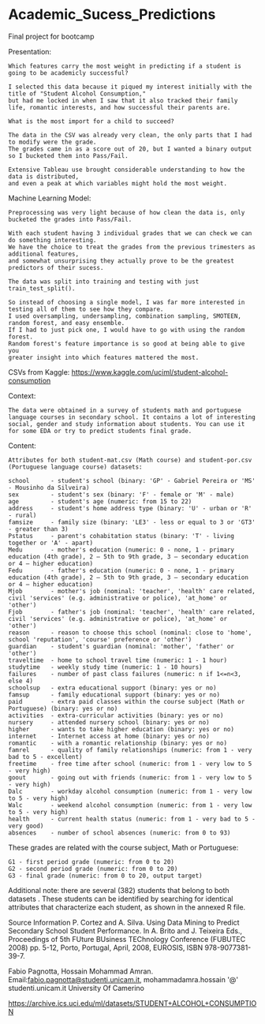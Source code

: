 # Academic_Sucess_Predictions
Final project for bootcamp

Presentation:

    Which features carry the most weight in predicting if a student is going to be academicly successful?

    I selected this data because it piqued my interest initially with the title of "Student Alcohol Consumption,"
    but had me locked in when I saw that it also tracked their family life, romantic interests, and how successful their parents are.

    What is the most import for a child to succeed?

    The data in the CSV was already very clean, the only parts that I had to modify were the grade.
    The grades came in as a score out of 20, but I wanted a binary output so I bucketed them into Pass/Fail.

    Extensive Tableau use brought considerable understanding to how the data is distributed,
    and even a peak at which variables might hold the most weight.

Machine Learning Model:

    Preprocessing was very light because of how clean the data is, only bucketed the grades into Pass/Fail.

    With each student having 3 individual grades that we can check we can do something interesting.
    We have the choice to treat the grades from the previous trimesters as additional features,
    and somewhat unsurprising they actually prove to be the greatest predictors of their sucess.

    The data was split into training and testing with just train_test_split().

    So instead of choosing a single model, I was far more interested in testing all of them to see how they compare.
    I used oversampling, undersampling, combination sampling, SMOTEEN, random forest, and easy ensemble.
    If I had to just pick one, I would have to go with using the random forest.
    Random forest's feature importance is so good at being able to give you 
    greater insight into which features mattered the most.

CSVs from Kaggle: https://www.kaggle.com/uciml/student-alcohol-consumption

Context:

    The data were obtained in a survey of students math and portuguese language courses in secondary school. It contains a lot of interesting social, gender and study information about students. You can use it for some EDA or try to predict students final grade.

Content:

    Attributes for both student-mat.csv (Math course) and student-por.csv (Portuguese language course) datasets:

    school      - student's school (binary: 'GP' - Gabriel Pereira or 'MS' - Mousinho da Silveira)
    sex         - student's sex (binary: 'F' - female or 'M' - male)
    age         - student's age (numeric: from 15 to 22)
    address     - student's home address type (binary: 'U' - urban or 'R' - rural)
    famsize     - family size (binary: 'LE3' - less or equal to 3 or 'GT3' - greater than 3)
    Pstatus     - parent's cohabitation status (binary: 'T' - living together or 'A' - apart)
    Medu        - mother's education (numeric: 0 - none, 1 - primary education (4th grade), 2 – 5th to 9th grade, 3 – secondary education or 4 – higher education)
    Fedu        - father's education (numeric: 0 - none, 1 - primary education (4th grade), 2 – 5th to 9th grade, 3 – secondary education or 4 – higher education)
    Mjob        - mother's job (nominal: 'teacher', 'health' care related, civil 'services' (e.g. administrative or police), 'at_home' or 'other')
    Fjob        - father's job (nominal: 'teacher', 'health' care related, civil 'services' (e.g. administrative or police), 'at_home' or 'other')
    reason      - reason to choose this school (nominal: close to 'home', school 'reputation', 'course' preference or 'other')
    guardian    - student's guardian (nominal: 'mother', 'father' or 'other')
    traveltime  - home to school travel time (numeric: 1 - 1 hour)
    studytime   - weekly study time (numeric: 1 - 10 hours)
    failures    - number of past class failures (numeric: n if 1<=n<3, else 4)
    schoolsup   - extra educational support (binary: yes or no)
    famsup      - family educational support (binary: yes or no)
    paid        - extra paid classes within the course subject (Math or Portuguese) (binary: yes or no)
    activities  - extra-curricular activities (binary: yes or no)
    nursery     - attended nursery school (binary: yes or no)
    higher      - wants to take higher education (binary: yes or no)
    internet    - Internet access at home (binary: yes or no)
    romantic    - with a romantic relationship (binary: yes or no)
    famrel      - quality of family relationships (numeric: from 1 - very bad to 5 - excellent)
    freetime    - free time after school (numeric: from 1 - very low to 5 - very high)
    goout       - going out with friends (numeric: from 1 - very low to 5 - very high)
    Dalc        - workday alcohol consumption (numeric: from 1 - very low to 5 - very high)
    Walc        - weekend alcohol consumption (numeric: from 1 - very low to 5 - very high)
    health      - current health status (numeric: from 1 - very bad to 5 - very good)
    absences    - number of school absences (numeric: from 0 to 93)

These grades are related with the course subject, Math or Portuguese:

    G1 - first period grade (numeric: from 0 to 20)
    G2 - second period grade (numeric: from 0 to 20)
    G3 - final grade (numeric: from 0 to 20, output target)

Additional note: there are several (382) students that belong to both datasets .
These students can be identified by searching for identical attributes
that characterize each student, as shown in the annexed R file.

Source Information
P. Cortez and A. Silva. Using Data Mining to Predict Secondary School Student Performance. In A. Brito and J. Teixeira Eds., Proceedings of 5th FUture BUsiness TEChnology Conference (FUBUTEC 2008) pp. 5-12, Porto, Portugal, April, 2008, EUROSIS, ISBN 978-9077381-39-7.

Fabio Pagnotta, Hossain Mohammad Amran.
Email:fabio.pagnotta@studenti.unicam.it, mohammadamra.hossain '@' studenti.unicam.it
University Of Camerino

https://archive.ics.uci.edu/ml/datasets/STUDENT+ALCOHOL+CONSUMPTION